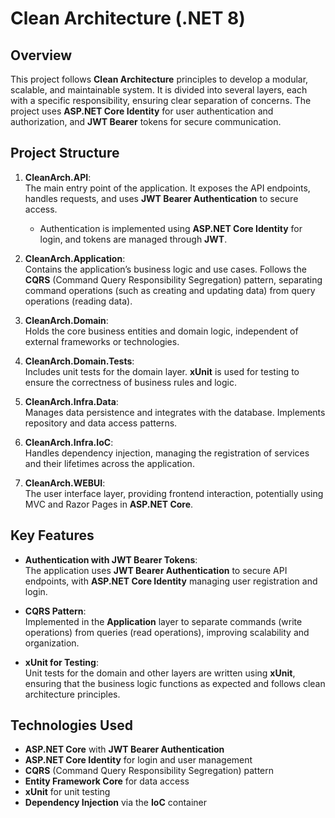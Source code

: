 # Clean Architecture (.NET 8)

## Overview

This project follows **Clean Architecture** principles to develop a modular, scalable, and maintainable system. It is divided into several layers, each with a specific responsibility, ensuring clear separation of concerns. The project uses **ASP.NET Core Identity** for user authentication and authorization, and **JWT Bearer** tokens for secure communication.

## Project Structure

1. **CleanArch.API**:  
   The main entry point of the application. It exposes the API endpoints, handles requests, and uses **JWT Bearer Authentication** to secure access.  
   - Authentication is implemented using **ASP.NET Core Identity** for login, and tokens are managed through **JWT**.
  
2. **CleanArch.Application**:  
   Contains the application’s business logic and use cases. Follows the **CQRS** (Command Query Responsibility Segregation) pattern, separating command operations (such as creating and updating data) from query operations (reading data).

3. **CleanArch.Domain**:  
   Holds the core business entities and domain logic, independent of external frameworks or technologies.

4. **CleanArch.Domain.Tests**:  
   Includes unit tests for the domain layer. **xUnit** is used for testing to ensure the correctness of business rules and logic.

5. **CleanArch.Infra.Data**:  
   Manages data persistence and integrates with the database. Implements repository and data access patterns.

6. **CleanArch.Infra.IoC**:  
   Handles dependency injection, managing the registration of services and their lifetimes across the application.

7. **CleanArch.WEBUI**:  
   The user interface layer, providing frontend interaction, potentially using MVC and Razor Pages in **ASP.NET Core**.

## Key Features

- **Authentication with JWT Bearer Tokens**:  
  The application uses **JWT Bearer Authentication** to secure API endpoints, with **ASP.NET Core Identity** managing user registration and login.

- **CQRS Pattern**:  
  Implemented in the **Application** layer to separate commands (write operations) from queries (read operations), improving scalability and organization.

- **xUnit for Testing**:  
  Unit tests for the domain and other layers are written using **xUnit**, ensuring that the business logic functions as expected and follows clean architecture principles.

## Technologies Used

- **ASP.NET Core** with **JWT Bearer Authentication**
- **ASP.NET Core Identity** for login and user management
- **CQRS** (Command Query Responsibility Segregation) pattern
- **Entity Framework Core** for data access
- **xUnit** for unit testing
- **Dependency Injection** via the **IoC** container

